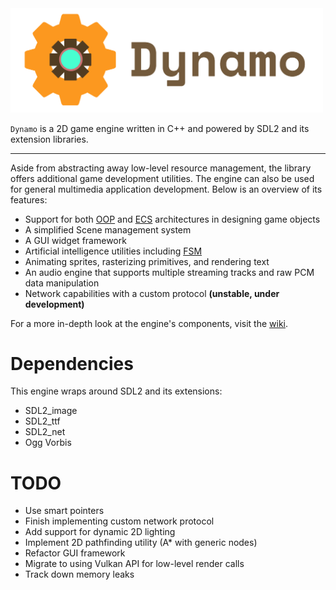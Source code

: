 <img src="./media/logo.png" alt="Dynamo Engine" width="500"/>

`Dynamo` is a 2D game engine written in C++ and 
powered by SDL2 and its extension libraries. 

---

Aside from abstracting away low-level resource management, the library offers additional game development utilities. The engine can also be used for general multimedia application development. Below is an overview of its features:

- Support for both [OOP](https://en.wikipedia.org/wiki/Object-oriented_design) and [ECS](https://en.wikipedia.org/wiki/Entity_component_system) architectures in designing game objects
- A simplified Scene management system
- A GUI widget framework
- Artificial intelligence utilities including [FSM](https://en.wikipedia.org/wiki/Finite-state_machine)
- Animating sprites, rasterizing primitives, and rendering text
- An audio engine that supports multiple streaming tracks and raw PCM data manipulation
- Network capabilities with a custom protocol **(unstable, under development)**

For a more in-depth look at the engine's components, visit the [wiki](https://github.com/SirBob01/Dynamo-Engine/wiki).

# Dependencies

This engine wraps around SDL2 and its extensions:
- SDL2_image
- SDL2_ttf
- SDL2_net
- Ogg Vorbis

# TODO
- Use smart pointers
- Finish implementing custom network protocol
- Add support for dynamic 2D lighting
- Implement 2D pathfinding utility (A* with generic nodes)
- Refactor GUI framework
- Migrate to using Vulkan API for low-level render calls
- Track down memory leaks